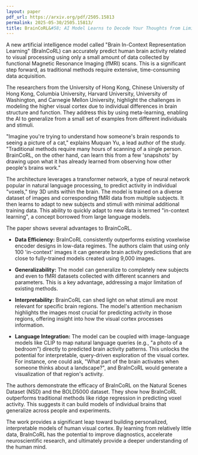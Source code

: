 ```yaml
---
layout: paper
pdf_url: https://arxiv.org/pdf/2505.15813
permalink: 2025-05-30/2505.15813/
title: BrainCoRL&#58; AI Model Learns to Decode Your Thoughts from Limited fMRI Data
---
```




A new artificial intelligence model called "Brain In-Context Representation Learning" (BraInCoRL) can accurately predict human brain activity related to visual processing using only a small amount of data collected by functional Magnetic Resonance Imaging (fMRI) scans. This is a significant step forward, as traditional methods require extensive, time-consuming data acquisition.

The researchers from the University of Hong Kong, Chinese University of Hong Kong, Columbia University, Harvard University, University of Washington, and Carnegie Mellon University, highlight the challenges in modeling the higher visual cortex due to individual differences in brain structure and function.  They address this by using meta-learning, enabling the AI to generalize from a small set of examples from different individuals and stimuli.

"Imagine you're trying to understand how someone's brain responds to seeing a picture of a cat," explains Muquan Yu, a lead author of the study. "Traditional methods require many hours of scanning of a single person. BrainCoRL, on the other hand, can learn this from a few 'snapshots' by drawing upon what it has already learned from observing how other people's brains work."

The architecture leverages a transformer network, a type of neural network popular in natural language processing, to predict activity in individual "voxels," tiny 3D units within the brain. The model is trained on a diverse dataset of images and corresponding fMRI data from multiple subjects. It then learns to adapt to new subjects and stimuli with minimal additional training data.  This ability to quickly adapt to new data is termed "in-context learning", a concept borrowed from large language models.

The paper shows several advantages to BrainCoRL.

*   **Data Efficiency:** BraInCoRL consistently outperforms existing voxelwise encoder designs in low-data regimes. The authors claim that using only 100 'in-context' images it can generate brain activity predictions that are close to fully-trained models created using 9,000 images.

*   **Generalizability:** The model can generalize to completely new subjects and even to fMRI datasets collected with different scanners and parameters. This is a key advantage, addressing a major limitation of existing methods.

*   **Interpretability:** BrainCoRL can shed light on what stimuli are most relevant for specific brain regions. The model's attention mechanism highlights the images most crucial for predicting activity in those regions, offering insight into how the visual cortex processes information.

*   **Language Integration:** The model can be coupled with image-language models like CLIP to map natural language queries (e.g., "a photo of a bedroom") directly to predicted brain activity patterns. This unlocks the potential for interpretable, query-driven exploration of the visual cortex. For instance, one could ask, "What part of the brain activates when someone thinks about a landscape?", and BraInCoRL would generate a visualization of that region's activity.

The authors demonstrate the efficacy of BraInCoRL on the Natural Scenes Dataset (NSD) and the BOLD5000 dataset. They show how BraInCoRL outperforms traditional methods like ridge regression in predicting voxel activity.  This suggests it can build models of individual brains that generalize across people and experiments.

The work provides a significant leap toward building personalized, interpretable models of human visual cortex. By learning from relatively little data, BraInCoRL has the potential to improve diagnostics, accelerate neuroscientific research, and ultimately provide a deeper understanding of the human mind.